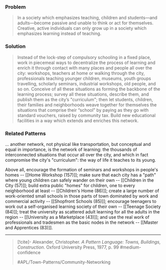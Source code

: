 ### Problem
>In a society which emphasizes teaching, children and students—and adults—become passive and unable to think or act for themselves. Creative, active individuals can only grow up in a society which emphasizes learning instead of teaching.

### Solution
>Instead of the lock-step of compulsory schooling in a fixed place, work in piecemeal ways to decentralize the process of learning and enrich it through contact with many places and people all over the city: workshops, teachers at home or walking through the city, professionals teaching younger children, museums, youth groups travelling, scholarly seminars, industrial workshops, old people, and so on.
>Conceive of all these situations as forming the backbone of the learning process; survey all these situations, describe them, and publish them as the city’s "curriculum"; then let students, children, their families and neighborhoods weave together for themselves the situations that comprise their “school” by paying as they go with standard vouchers, raised by community tax.
>Build new educational facilities in a way which extends and enriches this network.

### Related Patterns
... another network, not physical like transportation, but conceptual and equal in importance, is the network of learning: the thousands of interconnected situations that occur all over the city, and which in fact compromise the city's "curriculum": the way of life it teaches to its young.

Above all, encourage the formation of seminars and workshops in people's homes -- [[Home Workshop (157)]]; make sure that each city has a "path" where young children can safely wander on their own -- [[Children in the City (57)]]; build extra public "homes" for children, one to every neighborhood at least -- [[Children's Home (86)]]; create a large number of work-oriented small schools in those parts of town dominated by work and commercial activity -- [[Shopfront Schools (85)]]; encourage teenagers to work out a self-organised learning society of their own -- [[Teenage Society (84)]]; treat the university as scattered adult learning for all the adults in the region -- [[University as a Marketplace (43)]]; and use the real work of professionals and tradesmen as the basic nodes in the network -- [[Master and Apprentices (83)]].

---

> [!cite]- Alexander, Christopher. _A Pattern Language: Towns, Buildings, Construction_. Oxford University Press, 1977, p. 99
> #medium-confidence
>
> #APL/Town-Patterns/Community-Networking
